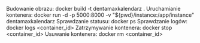 Budowanie obrazu:
docker build -t dentamaxkalendarz .
Uruchamianie kontenera:
docker run -d -p 5000:8000 -v "${pwd}/instance:/app/instance" dentamaxkalendarz
Sprawdzanie statusu:
docker ps
Sprawdzanie logów:
docker logs <container_id>
Zatrzymywanie kontenera:
docker stop <container_id>
Usuwanie kontenera:
docker rm <container_id>
